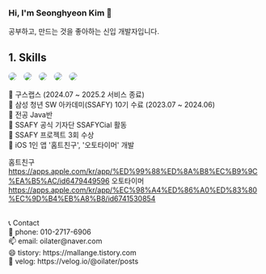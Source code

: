  ### Hi, I'm Seonghyeon Kim 👋

공부하고, 만드는 것을 좋아하는 신입 개발자입니다.

## 1. Skills
<div style="white-space: nowrap;">
  <span style="display: inline-flex; border-radius: 20px; overflow: hidden; margin-right: 10px;">
    <img src="https://img.shields.io/badge/Unity-555555.svg?style=for-the-badge&logo=unity&logoColor=white" />
  </span>
  <span style="display: inline-flex; border-radius: 20px; overflow: hidden; margin-right: 10px;">
    <img src="https://img.shields.io/badge/C%23-239120.svg?style=for-the-badge&logo=csharp&logoColor=white" />
  </span>
  <span style="display: inline-flex; border-radius: 20px; overflow: hidden; margin-right: 10px;">
    <img src="https://img.shields.io/badge/Flutter-02569B.svg?style=for-the-badge&logo=flutter&logoColor=white" />
  </span>
  <span style="display: inline-flex; border-radius: 20px; overflow: hidden; margin-right: 10px;">
    <img src="https://img.shields.io/badge/SwiftUI-FA7343.svg?style=for-the-badge&logo=swift&logoColor=white" />
  </span>
  <span style="display: inline-flex; border-radius: 20px; overflow: hidden;">
    <img src="https://img.shields.io/badge/Firebase-FFCA28.svg?style=for-the-badge&logo=firebase&logoColor=black" />
  </span>
</div>




💬 구스랩스 (2024.07 ~ 2025.2 서비스 종료)<br>
💬 삼성 청년 SW 아카데미(SSAFY) 10기 수료 (2023.07 ~ 2024.06)<br>
  🌱 전공 Java반 <br>
  🌱 SSAFY 공식 기자단 SSAFYCial 활동 <br>
  🌱 SSAFY 프로젝트 3회 수상 <br>
  🌱 iOS 1인 앱 '홈트친구', '오토타이머' 개발 <br>

  홈트친구
  https://apps.apple.com/kr/app/%ED%99%88%ED%8A%B8%EC%B9%9C%EA%B5%AC/id6479449596
  오토타이머
  https://apps.apple.com/kr/app/%EC%98%A4%ED%86%A0%ED%83%80%EC%9D%B4%EB%A8%B8/id6741530854

<br>
📞 Contact
<br>
📱 phone: 010-2717-6906 <br>
📫 email: oilater@naver.com <br>
😄 tistory: https://mallange.tistory.com <br>
💬 velog: https://velog.io/@oilater/posts
<!--
**oilater/oilater** is a ✨ _special_ ✨ repository because its `README.md` (this file) appears on your GitHub profile.



- 
- 🌱 I’m currently learning ...
- 👯 I’m looking to collaborate on ...
- 🤔 I’m looking for help with ...
- 💬 Ask me about ...
- 📫 How to reach me: ...

- ⚡ Fun fact: ...
-->
![Anurag's GitHub stats](https://github-readme-stats.vercel.app/api?username=oilater&show_icons=true&theme=radical)
<br>
<br>
[![Solved.ac
프로필](http://mazassumnida.wtf/api/generate_badge?boj=oilater)](https://solved.ac/oilater)
